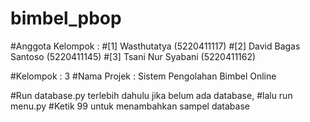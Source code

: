 # bimbel_pbop
#Anggota Kelompok :
#[1] Wasthutatya         (5220411117)
#[2] David Bagas Santoso (5220411145)
#[3] Tsani Nur Syabani   (5220411162)

#Kelompok       : 3
#Nama Projek    : Sistem Pengolahan Bimbel Online

#Run database.py terlebih dahulu jika belum ada database, 
#lalu run menu.py
#Ketik 99 untuk menambahkan sampel database 
